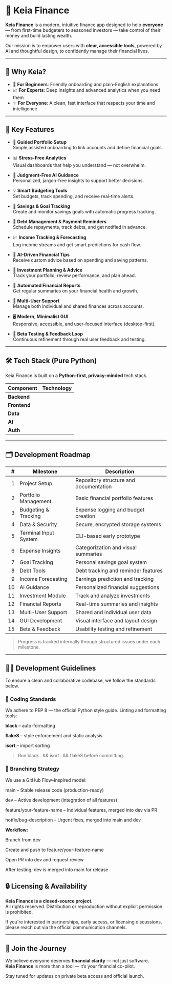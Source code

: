 
# 💸 Keia Finance

**Keia Finance** is a modern, intuitive finance app designed to help **everyone** — from first-time budgeters to seasoned investors — take control of their money and build lasting wealth.

Our mission is to empower users with **clear, accessible tools**, powered by AI and thoughtful design, to confidently manage their financial lives.

---

## 🌟 Why Keia?

- 🧠 **For Beginners**: Friendly onboarding and plain-English explanations  
- 📈 **For Experts**: Deep insights and advanced analytics when you need them  
- ✨ **For Everyone**: A clean, fast interface that respects your time and intelligence  

---

## 🔑 Key Features

- 🧭 **Guided Portfolio Setup**  
  Simple,assisted onboarding to link accounts and define financial goals.

- 📊 **Stress-Free Analytics**  
  Visual dashboards that help you understand — not overwhelm.

- 🤖 **Judgment-Free AI Guidance**  
  Personalized, jargon-free insights to support better decisions.

- 💡 **Smart Budgeting Tools**  
  Set budgets, track spending, and receive real-time alerts.

- 🎯 **Savings & Goal Tracking**  
  Create and monitor savings goals with automatic progress tracking.

- 📅 **Debt Management & Payment Reminders**  
  Schedule repayments, track debts, and get notified in advance.

- 📈 **Income Tracking & Forecasting**  
  Log income streams and get smart predictions for cash flow.

- 🧠 **AI-Driven Financial Tips**  
  Receive custom advice based on spending and saving patterns.

- 💼 **Investment Planning & Advice**  
  Track your portfolio, review performance, and plan ahead.

- 📄 **Automated Financial Reports**  
  Get regular summaries on your financial health and growth.

- 👥 **Multi-User Support**  
  Manage both individual and shared finances across accounts.

- 🖥️ **Modern, Minimalist GUI**  
  Responsive, accessible, and user-focused interface (desktop-first).

- 🧪 **Beta Testing & Feedback Loop**  
  Continuous refinement through real user feedback and testing.

---

## 🛠️ Tech Stack (Pure Python)

Keia Finance is built on a **Python-first, privacy-minded** tech stack.

| Component       | Technology                                      |
|-----------------|-------------------------------------------------|
| **Backend**     |                                       |
| **Frontend**    |                   |
| **Data**        |                   |
| **AI**          |                      |
| **Auth**        |                         |

---

## 🗂️ Development Roadmap

| # | Milestone | Description |
|--:|-----------|-------------|
| 1 | Project Setup | Repository structure and documentation |
| 2 | Portfolio Management | Basic financial portfolio features |
| 3 | Budgeting & Tracking | Expense logging and budget creation |
| 4 | Data & Security | Secure, encrypted storage systems |
| 5 | Terminal Input System | CLI-based early prototype |
| 6 | Expense Insights | Categorization and visual summaries |
| 7 | Goal Tracking | Personal savings goal system |
| 8 | Debt Tools | Debt tracking and reminder features |
| 9 | Income Forecasting | Earnings prediction and tracking |
|10 | AI Guidance | Personalized financial suggestions |
|11 | Investment Module | Track and analyze investments |
|12 | Financial Reports | Real-time summaries and insights |
|13 | Multi-User Support | Shared and individual user data |
|14 | GUI Development | Visual interface and layout design |
|15 | Beta & Feedback | Usability testing and refinement |

> Progress is tracked internally through structured issues under each milestone.

---
## 🧑‍💻 Development Guidelines
To ensure a clean and collaborative codebase, we follow the standards below.

### 🧾 Coding Standards
We adhere to PEP 8 — the official Python style guide.
Linting and formatting tools:

**black** – auto-formatting

**flake8** – style enforcement and static analysis

**isort** – import sorting

>Run black . && isort . && flake8 before committing.

###  🌱 Branching Strategy

We use a GitHub Flow-inspired model:

main – Stable release code (production-ready)

dev – Active development (integration of all features)

feature/your-feature-name – Individual features, merged into dev via PR

hotfix/bug-description – Urgent fixes, merged into main and dev

__Workflow:__

Branch from dev

Create and push to feature/your-feature-name

Open PR into dev and request review

After testing, dev is merged into main for release

## 🔒 Licensing & Availability

**Keia Finance is a closed-source project.**  
All rights reserved. Distribution or reproduction without explicit permission is prohibited.

If you're interested in partnerships, early access, or licensing discussions, please reach out via the official communication channels.

---

## 🙌 Join the Journey

We believe everyone deserves **financial clarity** — not just software.  
**Keia Finance** is more than a tool — it’s your financial co-pilot.

Stay tuned for updates on private beta access and official launch.